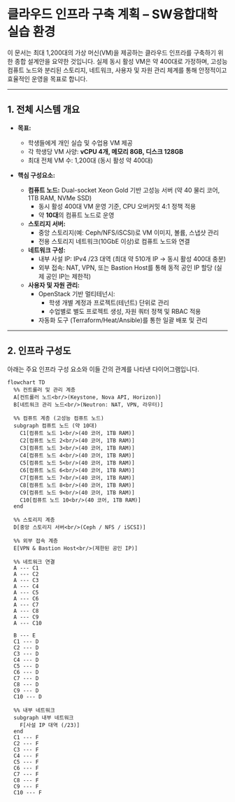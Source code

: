 # 클라우드 인프라 구축 계획 – SW융합대학 실습 환경

이 문서는 최대 1,200대의 가상 머신(VM)을 제공하는 클라우드 인프라를 구축하기 위한 종합 설계안을 요약한 것입니다. 실제 동시 활성 VM은 약 400대로 가정하며, 고성능 컴퓨트 노드와 분리된 스토리지, 네트워크, 사용자 및 자원 관리 체계를 통해 안정적이고 효율적인 운영을 목표로 합니다.

---

## 1. 전체 시스템 개요

- **목표:**  
  - 학생들에게 개인 실습 및 수업용 VM 제공  
  - 각 학생당 VM 사양: **vCPU 4개, 메모리 8GB, 디스크 128GB**  
  - 최대 전체 VM 수: 1,200대 (동시 활성 약 400대)

- **핵심 구성요소:**  
  - **컴퓨트 노드:** Dual-socket Xeon Gold 기반 고성능 서버 (약 40 물리 코어, 1TB RAM, NVMe SSD)  
    - 동시 활성 400대 VM 운영 기준, CPU 오버커밋 4:1 정책 적용  
    - 약 **10대**의 컴퓨트 노드로 운영
  - **스토리지 서버:**  
    - 중앙 스토리지(예: Ceph/NFS/iSCSI)로 VM 이미지, 볼륨, 스냅샷 관리  
    - 전용 스토리지 네트워크(10GbE 이상)로 컴퓨트 노드와 연결
  - **네트워크 구성:**  
    - 내부 사설 IP: IPv4 /23 대역 (최대 약 510개 IP → 동시 활성 400대 충분)  
    - 외부 접속: NAT, VPN, 또는 Bastion Host를 통해 동적 공인 IP 할당 (실제 공인 IP는 제한적)
  - **사용자 및 자원 관리:**  
    - OpenStack 기반 멀티테넌시:  
      - 학생 개별 계정과 프로젝트(테넌트) 단위로 관리  
      - 수업별로 별도 프로젝트 생성, 자원 쿼터 정책 및 RBAC 적용  
    - 자동화 도구 (Terraform/Heat/Ansible)를 통한 일괄 배포 및 관리

---

## 2. 인프라 구성도

아래는 주요 인프라 구성 요소와 이들 간의 관계를 나타낸 다이어그램입니다.

```mermaid
flowchart TD
  %% 컨트롤러 및 관리 계층
  A[컨트롤러 노드<br/>(Keystone, Nova API, Horizon)]
  B[네트워크 관리 노드<br/>(Neutron: NAT, VPN, 라우터)]
  
  %% 컴퓨트 계층 (고성능 컴퓨트 노드)
  subgraph 컴퓨트 노드 (약 10대)
    C1[컴퓨트 노드 1<br/>(40 코어, 1TB RAM)]
    C2[컴퓨트 노드 2<br/>(40 코어, 1TB RAM)]
    C3[컴퓨트 노드 3<br/>(40 코어, 1TB RAM)]
    C4[컴퓨트 노드 4<br/>(40 코어, 1TB RAM)]
    C5[컴퓨트 노드 5<br/>(40 코어, 1TB RAM)]
    C6[컴퓨트 노드 6<br/>(40 코어, 1TB RAM)]
    C7[컴퓨트 노드 7<br/>(40 코어, 1TB RAM)]
    C8[컴퓨트 노드 8<br/>(40 코어, 1TB RAM)]
    C9[컴퓨트 노드 9<br/>(40 코어, 1TB RAM)]
    C10[컴퓨트 노드 10<br/>(40 코어, 1TB RAM)]
  end

  %% 스토리지 계층
  D[중앙 스토리지 서버<br/>(Ceph / NFS / iSCSI)]
  
  %% 외부 접속 계층
  E[VPN & Bastion Host<br/>(제한된 공인 IP)]
  
  %% 네트워크 연결
  A --- C1
  A --- C2
  A --- C3
  A --- C4
  A --- C5
  A --- C6
  A --- C7
  A --- C8
  A --- C9
  A --- C10
  
  B --- E
  C1 --- D
  C2 --- D
  C3 --- D
  C4 --- D
  C5 --- D
  C6 --- D
  C7 --- D
  C8 --- D
  C9 --- D
  C10 --- D
  
  %% 내부 네트워크
  subgraph 내부 네트워크
    F[사설 IP 대역 (/23)]
  end
  C1 --- F
  C2 --- F
  C3 --- F
  C4 --- F
  C5 --- F
  C6 --- F
  C7 --- F
  C8 --- F
  C9 --- F
  C10 --- F

